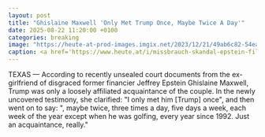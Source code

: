 ```yaml
---
layout: post
title: "Ghislaine Maxwell 'Only Met Trump Once, Maybe Twice A Day'"
date: 2025-08-22 11:20:00 +0100
categories: breaking
image: "https://heute-at-prod-images.imgix.net/2023/12/21/49ab6c82-54ea-456a-b5a8-5737b4f2f5ec.png?rect=0%2C0%2C421%2C237&auto=format"
caption: <a href='https://www.heute.at/i/missbrauch-skandal-epstein-files-vor-enthuellung-120125766/doc-1j33fb8vq0'>Heute.at</a>
---
```

TEXAS — According to recently unsealed court documents from the ex-girlfriend of disgraced former financier Jeffrey Epstein Ghislaine Maxwell, Trump was only a loosely affiliated acquaintance of the couple. In the newly uncovered testimony, she clarified: "I only met him [Trump] once", and then went on to say: ", maybe twice, three times a day, five days a week, each week of the year except when he was golfing, every year since 1992. Just an acquaintance, really." 